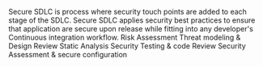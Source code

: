 Secure SDLC is process where security touch points are added to each stage of the SDLC. Secure SDLC applies security best practices to ensure that application are secure upon release while fitting into any developer's Continuous integration workflow.
	Risk Assessment
	Threat modeling & Design Review 
	Static Analysis 
	Security Testing & code Review
	Security Assessment & secure configuration 